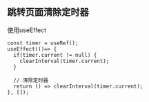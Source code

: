 ## 跳转页面清除定时器
使用useEffect
```
const timer = useRef();
useEffect(()=> {
  if(timer.current != null) {
    clearInterval(timer.current);
  }

  // 清除定时器
  return () => clearInterval(timer.current);
}, []);
```
